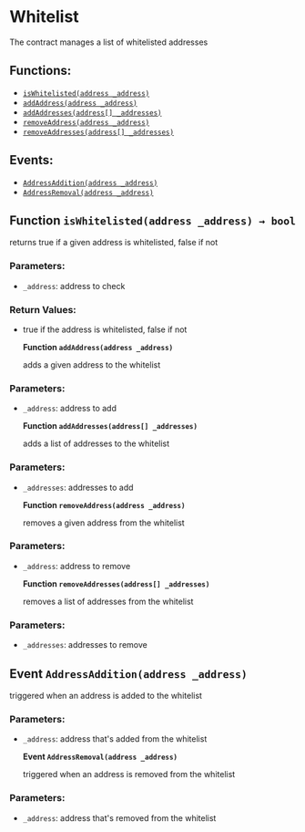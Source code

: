 # Whitelist

The contract manages a list of whitelisted addresses

## Functions:

* [`isWhitelisted(address _address)`](whitelist.md#Whitelist-isWhitelisted-address-)
* [`addAddress(address _address)`](whitelist.md#Whitelist-addAddress-address-)
* [`addAddresses(address[] _addresses)`](whitelist.md#Whitelist-addAddresses-address---)
* [`removeAddress(address _address)`](whitelist.md#Whitelist-removeAddress-address-)
* [`removeAddresses(address[] _addresses)`](whitelist.md#Whitelist-removeAddresses-address---)

## Events:

* [`AddressAddition(address _address)`](whitelist.md#Whitelist-AddressAddition-address-)
* [`AddressRemoval(address _address)`](whitelist.md#Whitelist-AddressRemoval-address-)

## Function `isWhitelisted(address _address) → bool` <a id="Whitelist-isWhitelisted-address-"></a>

returns true if a given address is whitelisted, false if not

### Parameters:

* `_address`: address to check

### Return Values:

* true if the address is whitelisted, false if not

  **Function `addAddress(address _address)`**

  adds a given address to the whitelist

### Parameters:

* `_address`: address to add

  **Function `addAddresses(address[] _addresses)`**

  adds a list of addresses to the whitelist

### Parameters:

* `_addresses`: addresses to add

  **Function `removeAddress(address _address)`**

  removes a given address from the whitelist

### Parameters:

* `_address`: address to remove

  **Function `removeAddresses(address[] _addresses)`**

  removes a list of addresses from the whitelist

### Parameters:

* `_addresses`: addresses to remove

## Event `AddressAddition(address _address)` <a id="Whitelist-AddressAddition-address-"></a>

triggered when an address is added to the whitelist

### Parameters:

* `_address`: address that's added from the whitelist

  **Event `AddressRemoval(address _address)`**

  triggered when an address is removed from the whitelist

### Parameters:

* `_address`: address that's removed from the whitelist

